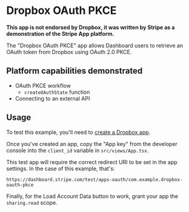 # Dropbox OAuth PKCE

**This app is not endorsed by Dropbox, it was written by Stripe as a demonstration of the Stripe App platform.**

The "Dropbox OAuth PKCE" app allows Dashboard users to retrieve an OAuth token from Dropbox using OAuth 2.0 PKCE.

## Platform capabilities demonstrated
- OAuth PKCE workflow
  - `createOAuthState` function
- Connecting to an external API

## Usage

To test this example, you'll need to [create a Dropbox app](https://www.dropbox.com/lp/developers).

Once you've created an app, copy the "App key" from the developer console into the `client_id` variable in `src/views/App.tsx`.

This test app will require the correct redirect URI to be set in the app settings. In the case of this example, that's:

```
https://dashboard.stripe.com/test/apps-oauth/com.example.dropbox-oauth-pkce
```

Finally, for the Load Account Data button to work, grant your app the `sharing.read` scope.